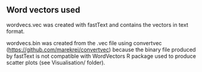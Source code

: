 ## Word vectors used

wordvecs.vec was created with fastText and contains the vectors in text format.

wordvecs.bin was created from the .vec file using convertvec (https://github.com/marekrei/convertvec) because the binary file produced by fastText is not compatible with WordVectors R package used to produce scatter plots (see Visualisation/ folder).
